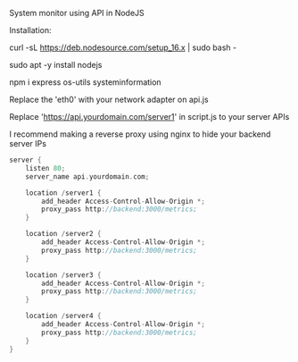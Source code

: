 System monitor using API in NodeJS

Installation:

curl -sL https://deb.nodesource.com/setup_16.x | sudo bash -

sudo apt -y install nodejs

npm i express os-utils systeminformation

Replace the 'eth0' with your network adapter on api.js

Replace 'https://api.yourdomain.com/server1' in script.js to your server APIs

I recommend making a reverse proxy using nginx to hide your backend server IPs

```go
server {
    listen 80;
    server_name api.yourdomain.com;

    location /server1 {
        add_header Access-Control-Allow-Origin *;
        proxy_pass http://backend:3000/metrics;
    }

    location /server2 {
        add_header Access-Control-Allow-Origin *;
        proxy_pass http://backend:3000/metrics;
    }

    location /server3 {
        add_header Access-Control-Allow-Origin *;
        proxy_pass http://backend:3000/metrics;
    }

    location /server4 {
        add_header Access-Control-Allow-Origin *;
        proxy_pass http://backend:3000/metrics;
    }
}
